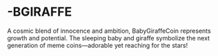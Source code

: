 # -BGIRAFFE
A cosmic blend of innocence and ambition, BabyGiraffeCoin represents growth and potential. The sleeping baby and giraffe symbolize the next generation of meme coins—adorable yet reaching for the stars!
